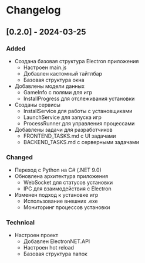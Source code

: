 # Changelog

## [0.2.0] - 2024-03-25

### Added
- Создана базовая структура Electron приложения
  - Настроен main.js
  - Добавлен кастомный тайтлбар
  - Базовая структура окна
- Добавлены модели данных
  - GameInfo с полями для игр
  - InstallProgress для отслеживания установки
- Созданы сервисы
  - InstallService для работы с установщиками
  - LaunchService для запуска игр
  - ProcessRunner для управления процессами
- Добавлены задачи для разработчиков
  - FRONTEND_TASKS.md с UI задачами
  - BACKEND_TASKS.md с серверными задачами

### Changed
- Переход с Python на C# (.NET 9.0)
- Обновлена архитектура приложения
  - WebSocket для статусов установки
  - IPC для взаимодействия с Electron
- Изменен подход к установке игр
  - Использование внешних .exe
  - Мониторинг процессов установки

### Technical
- Настроен проект
  - Добавлен ElectronNET.API
  - Настроен hot reload
  - Базовая структура папок
